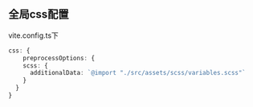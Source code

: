 ## 全局css配置

vite.config.ts下

```typescript
css: {
	preprocessOptions: {
    scss: {
      additionalData: `@import "./src/assets/scss/variables.scss"`
    }
  }
}
```

